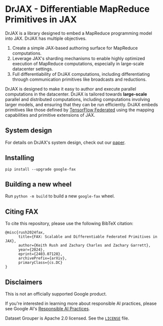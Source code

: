 # DrJAX - Differentiable MapReduce Primitives in JAX

DrJAX is a library designed to embed a MapReduce programming model into JAX. DrJAX has
multiple objectives.

1.  Create a simple JAX-based authoring surface for MapReduce computations.
1.  Leverage JAX's sharding mechanisms to enable highly optimized execution of
    MapReduce computations, especially in large-scale datacenter settings.
1.  Full differentiability of DrJAX computations, including differentiating
    through communication primitives like broadcasts and reductions.

DrJAX is designed to make it easy to author and execute parallel computations in
the datacenter. DrJAX is tailored towards **large-scale** parallel and distributed computations,
including computations involving larger models, and ensuring that they can be
run efficiently. DrJAX embeds primitives like those defined by
[TensorFlow Federated](https://github.com/tensorflow/federated) using the
mapping capabilities and primitive extensions of JAX.

## System design

For details on DrJAX's system design, check out our
[paper](https://arxiv.org/abs/2403.07128).

## Installing

```
pip install --upgrade google-fax
```

## Building a new wheel

Run `python -m build` to build a new `google-fax` wheel.

## Citing FAX

To cite this repository, please use the following BibTeX citation:

```
@misc{rush2024fax,
      title={FAX: Scalable and Differentiable Federated Primitives in JAX},
      author={Keith Rush and Zachary Charles and Zachary Garrett},
      year={2024},
      eprint={2403.07128},
      archivePrefix={arXiv},
      primaryClass={cs.DC}
}
```

## Disclaimers

This is not an officially supported Google product.

If you're interested in learning more about responsible AI practices, please see
Google AI's
[Responsible AI Practices](https://ai.google/education/responsible-ai-practices).

Dataset Grouper is Apache 2.0 licensed. See the [`LICENSE`](LICENSE) file.
